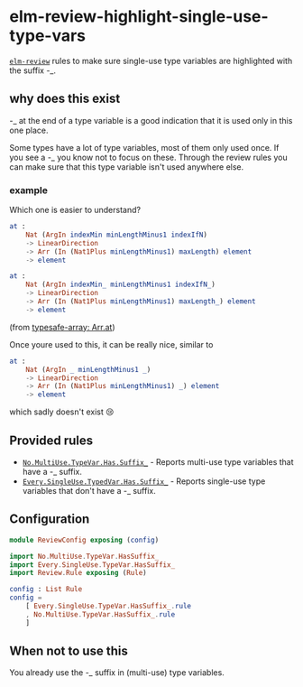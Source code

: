 # elm-review-highlight-single-use-type-vars

[`elm-review`](https://package.elm-lang.org/packages/jfmengels/elm-review/latest/) rules to make sure single-use type variables are highlighted with the suffix -_.

## why does this exist

-_ at the end of a type variable is a good indication that it is used only in this one place.

Some types have a lot of type variables, most of them only used once.
If you see a -_ you know not to focus on these. Through the review rules you can make sure that this type variable isn't used anywhere else.

### example

Which one is easier to understand?

```elm
at :
    Nat (ArgIn indexMin minLengthMinus1 indexIfN)
    -> LinearDirection
    -> Arr (In (Nat1Plus minLengthMinus1) maxLength) element
    -> element
```
```elm
at :
    Nat (ArgIn indexMin_ minLengthMinus1 indexIfN_)
    -> LinearDirection
    -> Arr (In (Nat1Plus minLengthMinus1) maxLength_) element
    -> element
```
(from [typesafe-array: Arr.at](https://package.elm-lang.org/packages/lue-bird/elm-typesafe-array/latest/Arr#at))

Once youre used to this, it can be really nice, similar to

```elm
at :
    Nat (ArgIn _ minLengthMinus1 _)
    -> LinearDirection
    -> Arr (In (Nat1Plus minLengthMinus1) _) element
    -> element
```
which sadly doesn't exist 😢

## Provided rules

- [`No.MultiUse.TypeVar.Has.Suffix_`](https://package.elm-lang.org/packages/lue-bird/elm-review-highlight-single-use-type-vars/1.0.0/No-MultiUse-TypeVar-Has-Suffix_) - Reports multi-use type variables that have a -_ suffix.
- [`Every.SingleUse.TypedVar.Has.Suffix_`](https://package.elm-lang.org/packages/lue-bird/elm-review-highlight-single-use-type-vars/1.0.0/Every-SingleUse-TypedVar-Has-Suffix_) - Reports single-use type variables that don't have a -_ suffix.

## Configuration

```elm
module ReviewConfig exposing (config)

import No.MultiUse.TypeVar.HasSuffix_
import Every.SingleUse.TypeVar.HasSuffix_
import Review.Rule exposing (Rule)

config : List Rule
config =
    [ Every.SingleUse.TypeVar.HasSuffix_.rule
    , No.MultiUse.TypeVar.HasSuffix_.rule
    ]
```


## When not to use this

You already use the -_ suffix in (multi-use) type variables.
